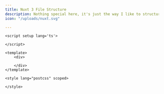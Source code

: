 ```yaml
---
title: Nuxt 3 File Structure
description: Nothing special here, it's just the way I like to structure my .vue files.
icon: "/uploads/nuxt.svg"

---
```

    <script setup lang='ts'>
    
    </script>
    
    <template>
        <div>
            
        </div>
    </template>
    
    <style lang="postcss" scoped>
    
    </style>